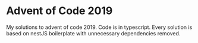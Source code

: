 # Advent of Code 2019

My solutions to advent of code 2019.
Code is in typescript. Every solution is based on nestJS boilerplate with unnecessary dependencies removed.